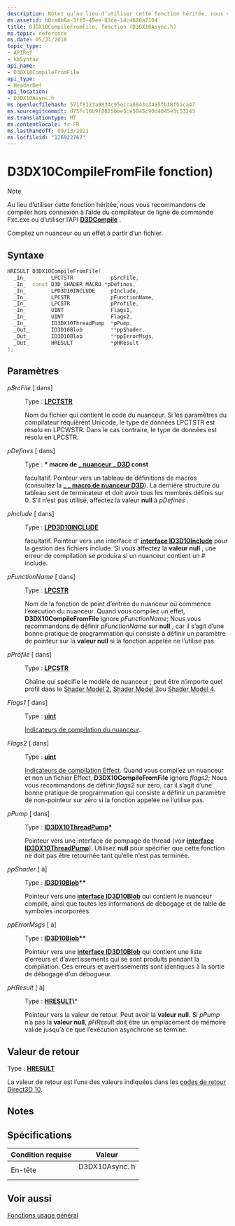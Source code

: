 ```yaml
---
description: Notez qu’au lieu d’utiliser cette fonction héritée, nous vous recommandons de compiler hors connexion à l’aide du compilateur de ligne de commande Fxc.exe ou d’utiliser l’API D3DCompile. Compilez un nuanceur ou un effet à partir d’un fichier.
ms.assetid: b0ca0b6a-3ff0-49ee-83de-14c4686a7104
title: D3DX10CompileFromFile, fonction (D3DX10Async.h)
ms.topic: reference
ms.date: 05/31/2018
topic_type:
- APIRef
- kbSyntax
api_name:
- D3DX10CompileFromFile
api_type:
- HeaderDef
api_location:
- D3DX10Async.h
ms.openlocfilehash: 571f8123a9834c95ecca6043c3495fb18fbaca47
ms.sourcegitcommit: d75fc10b9f0825bbe5ce5045c90d4045e3c53243
ms.translationtype: MT
ms.contentlocale: fr-FR
ms.lasthandoff: 09/13/2021
ms.locfileid: "126922767"
---
```

# <a name="d3dx10compilefromfile-function"></a>D3DX10CompileFromFile fonction)

> [!Note]  
> Au lieu d’utiliser cette fonction héritée, nous vous recommandons de compiler hors connexion à l’aide du compilateur de ligne de commande Fxc.exe ou d’utiliser l’API [**D3DCompile**](/windows/win32/api/d3dcompiler/nf-d3dcompiler-d3dcompile) .

 

Compilez un nuanceur ou un effet à partir d’un fichier.

## <a name="syntax"></a>Syntaxe


```C++
HRESULT D3DX10CompileFromFile(
  _In_        LPCTSTR            pSrcFile,
  _In_  const D3D_SHADER_MACRO *pDefines,
  _In_        LPD3D10INCLUDE     pInclude,
  _In_        LPCSTR             pFunctionName,
  _In_        LPCSTR             pProfile,
  _In_        UINT               Flags1,
  _In_        UINT               Flags2,
  _In_        ID3DX10ThreadPump  *pPump,
  _Out_       ID3D10Blob         **ppShader,
  _Out_       ID3D10Blob         **ppErrorMsgs,
  _Out_       HRESULT            *pHResult
);
```



## <a name="parameters"></a>Paramètres

<dl> <dt>

*pSrcFile* \[ dans\]
</dt> <dd>

Type : **[ **LPCTSTR**](../winprog/windows-data-types.md)**

Nom du fichier qui contient le code du nuanceur. Si les paramètres du compilateur requièrent Unicode, le type de données LPCTSTR est résolu en LPCWSTR. Dans le cas contraire, le type de données est résolu en LPCSTR.

</dd> <dt>

*pDefines* \[ dans\]
</dt> <dd>

Type : **\* macro de [**\_ nuanceur \_ D3D**](/windows/win32/api/d3dcommon/ns-d3dcommon-d3d_shader_macro) const**

facultatif. Pointeur vers un tableau de définitions de macros (consultez la [**\_ \_ macro de nuanceur D3D**](/windows/win32/api/d3dcommon/ns-d3dcommon-d3d_shader_macro)). La dernière structure du tableau sert de terminateur et doit avoir tous les membres définis sur 0. S’il n’est pas utilisé, affectez la valeur **null** à *pDefines* .

</dd> <dt>

*pInclude* \[ dans\]
</dt> <dd>

Type : **[ **LPD3D10INCLUDE**](/previous-versions/windows/desktop/legacy/bb173775(v=vs.85))**

facultatif. Pointeur vers une interface d' [**interface ID3D10Include**](/previous-versions/windows/desktop/legacy/bb173775(v=vs.85)) pour la gestion des fichiers include. Si vous affectez la **valeur null** , une erreur de compilation se produira si un nuanceur contient un \# include.

</dd> <dt>

*pFunctionName* \[ dans\]
</dt> <dd>

Type : **[ **LPCSTR**](../winprog/windows-data-types.md)**

Nom de la fonction de point d’entrée du nuanceur où commence l’exécution du nuanceur. Quand vous compilez un effet, **D3DX10CompileFromFile** ignore *pFunctionName*; Nous vous recommandons de définir *pFunctionName* sur **null** , car il s’agit d’une bonne pratique de programmation qui consiste à définir un paramètre de pointeur sur la **valeur null** si la fonction appelée ne l’utilise pas.

</dd> <dt>

*pProfile* \[ dans\]
</dt> <dd>

Type : **[ **LPCSTR**](../winprog/windows-data-types.md)**

Chaîne qui spécifie le modèle de nuanceur ; peut être n’importe quel profil dans le [Shader Model 2](../direct3dhlsl/dx-graphics-hlsl-sm2.md), [Shader Model 3](../direct3dhlsl/dx-graphics-hlsl-sm3.md)ou [Shader Model 4](../direct3dhlsl/dx-graphics-hlsl-sm4.md).

</dd> <dt>

*Flags1* \[ dans\]
</dt> <dd>

Type : **[ **uint**](../winprog/windows-data-types.md)**

[Indicateurs de compilation du nuanceur](d3d10-shader.md).

</dd> <dt>

*Flags2* \[ dans\]
</dt> <dd>

Type : **[ **uint**](../winprog/windows-data-types.md)**

[Indicateurs de compilation Effect](d3d10-graphics-reference-effect-constants.md). Quand vous compilez un nuanceur et non un fichier Effect, **D3DX10CompileFromFile** ignore *flags2*; Nous vous recommandons de définir *flags2* sur zéro, car il s’agit d’une bonne pratique de programmation qui consiste à définir un paramètre de non-pointeur sur zéro si la fonction appelée ne l’utilise pas.

</dd> <dt>

*pPump* \[ dans\]
</dt> <dd>

Type : **[ **ID3DX10ThreadPump**](id3dx10threadpump.md)\***

Pointeur vers une interface de pompage de thread (voir [**interface ID3DX10ThreadPump**](id3dx10threadpump.md)). Utilisez **null** pour spécifier que cette fonction ne doit pas être retournée tant qu’elle n’est pas terminée.

</dd> <dt>

*ppShader* \[ à\]
</dt> <dd>

Type : **[ **ID3D10Blob**](/windows/win32/api/D3DCommon/nn-d3dcommon-id3d10blob)\*\***

Pointeur vers une [**interface ID3D10Blob**](/windows/win32/api/D3DCommon/nn-d3dcommon-id3d10blob) qui contient le nuanceur compilé, ainsi que toutes les informations de débogage et de table de symboles incorporées.

</dd> <dt>

*ppErrorMsgs* \[ à\]
</dt> <dd>

Type : **[ **ID3D10Blob**](/windows/win32/api/D3DCommon/nn-d3dcommon-id3d10blob)\*\***

Pointeur vers une [**interface ID3D10Blob**](/windows/win32/api/D3DCommon/nn-d3dcommon-id3d10blob) qui contient une liste d’erreurs et d’avertissements qui se sont produits pendant la compilation. Ces erreurs et avertissements sont identiques à la sortie de débogage d’un débogueur.

</dd> <dt>

*pHResult* \[ à\]
</dt> <dd>

Type : **[ **HRESULT**](https://msdn.microsoft.com/library/Bb401631(v=MSDN.10).aspx)\***

Pointeur vers la valeur de retour. Peut avoir la **valeur null**. Si *pPump* n’a pas la **valeur null**, *pHResult* doit être un emplacement de mémoire valide jusqu’à ce que l’exécution asynchrone se termine.

</dd> </dl>

## <a name="return-value"></a>Valeur de retour

Type : **[ **HRESULT**](https://msdn.microsoft.com/library/Bb401631(v=MSDN.10).aspx)**

La valeur de retour est l’une des valeurs indiquées dans les [codes de retour Direct3D 10](d3d10-graphics-reference-returnvalues.md).

## <a name="remarks"></a>Notes

## <a name="requirements"></a>Spécifications



| Condition requise | Valeur |
|-------------------|------------------------------------------------------------------------------------------|
| En-tête<br/> | <dl> <dt>D3DX10Async. h</dt> </dl> |



## <a name="see-also"></a>Voir aussi

<dl> <dt>

[Fonctions usage général](d3d10-graphics-reference-d3dx10-functions-general-purpose.md)
</dt> </dl>

 

 
